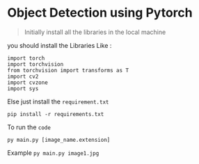# Object Detection using Pytorch

>Initially install all the libraries in the local machine 

you should install the Libraries Like :
```
import torch
import torchvision
from torchvision import transforms as T
import cv2
import cvzone
import sys
```

Else just install the `requirement.txt`

```
pip install -r requirements.txt
```

To run the `code`

```
py main.py [image_name.extension]
```

Example ```py main.py image1.jpg```

